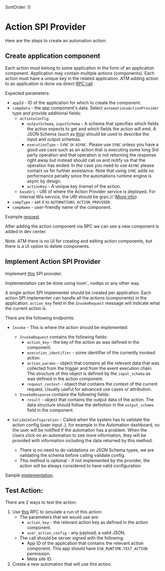 SortOrder: 0
# Action SPI Provider

Here are the steps to create an automation action:

## Create application component
Each action must belong to some application in the form of an application component. Application may contain multiple actions (components). Each action must have a unique key in the related application.
ATM adding action to an application is done via direct [RPC call](https://pbo.wix.com/fire-console/?artifact=com.wixpress.devcenter.app-service-webapp&server=app-service-webapp-855777b7dd-mv2wh%3A8081&service=Components&method=create&body=eyJyZXF1ZXN0Ijp7ImFwcElkIjoiIn19)

Expected parameters:
- `appId` - ID of the application for which to create the component.
- `compData` - the app component's data. Select `automationsActionProvider` type and provide additional fields:
  - `actionsConfig`:
    - `outputSchema`, `inputSchema` - A schema that specifies which fields the action expects to get and which fields the action will emit. A JSON Schema (such as [this](http://json-schema.org/draft-07/schema)) should be used to describe the input and output schemas.  
    - `executionType` - `SYNC` or `ASYNC`. Please use `SYNC` unless you have a good use case such as an action that is executing some long 3rd party operation and that operation is not returning the response right away but instead should call us and notify us that the operation has ended. In the case you need to use `ASYNC` please contact us for further assistance. Note that using `SYNC` adds no performance penalty since the automations runtime engine is async by design.
    - `actionKey` - A unique key (name) of the action.
  - `baseUri` - URI of where the Action Provider service is deployed. For internal Wix service, the URI should be grpc://<artifact-id> ([More info](https://bo.wix.com/wix-docs/rnd/platformization-guidelines/spi---service-provider-interface#platformization-guidelines_spi---service-provider-interface_wixspibase_uri)).
- `compType` - set it to `AUTOMATIONS_ACTION_PROVIDER`.
- `compName` - user-friendly name of the component.

Example [request](/docs/create-component-request-example.json).

After adding the action component via RPC we can see a new component is added in dev center.

Note: ATM there is no UI for creating and editing action components, but there is a UI option to delete components.

## Implement Action SPI Provider
Implement [this](https://github.com/wix-private/wix-automations/blob/master/action-spi-provider/src/main/proto/com/wixpress/esb/spi/action/v1/action_spi_provider.proto) SPI provider:

Implementation can be done using loom`, nodejs or any other way.

A single action SPI implementer should be created per application. Each action SPI implementer can handle all the actions (components) in the application. `action_key` field in the `InvokeRequest` message will indicate what the current action is.

There are the following endpoints:
- `Invoke` - This is where the action should be implemented:
  - `InvokeRequest` contains the following fields:
    - `action_key` - the key of the action as was defined in the component.
    - `execution_identifier` - some identifier of the currently invoked action.
    - `action_params` - object that contains all the relevant data that was collected from the trigger and from the event execution chain. The structure of this object is defined by the `input_schema` as was defined in the action component.
    - `request_context` - object that contains the context of the current request. Usually useful for advanced use cases or attribution.
  - `InvokeResponse` contains the following fields:
    - `result` - object that contains the output data of the action. The data structure should follow the definition in the `output_schema` field in the component.
- `ValidateConfiguration` - Called when the system has to validate the action config (user input..), for example in the Automation dashboard, so the user will be notified if the automation has a problem.
  When the Users click on an automation to see more information, they will be provided with information including the data returned by this method.

  * There is no need to do validations on JSON Schema types, we are validating the schema before calling validate config.
  * This method is optional - if not implemented by the provider, the action will be always considered to have valid configuration

Sample [implementation](https://github.com/wix-private/wix-automations/blob/master/actions/send-mail-provider/src/com/wixpress/automations/actions/v1/SendMailActionProvider.scala).

## Test Action:
There are 2 ways to test the action:
1. Use [this](https://pbo.wix.com/fire-console/?artifact=com.wixpress.esb.runtime.esb-runtime-engine&service=com.wixpress.esb.runtime.EsbRuntimeSpiActionTestService&method=TestAction) RPC to simulate a run of this action:
   - The parameters that we would use are:
     - `action_key` - the relevant action key as defined in the action component.
     - `user_action_config` - any payload, a valid JSON.
   - The call should be server signed with the following:
     - App ID of the application that contains the relevant action component. This app should have `ESB_RUNTIME.TEST_ACTION` permission.
     - Meta site ID.
2. Create a new automation that will use this action.
